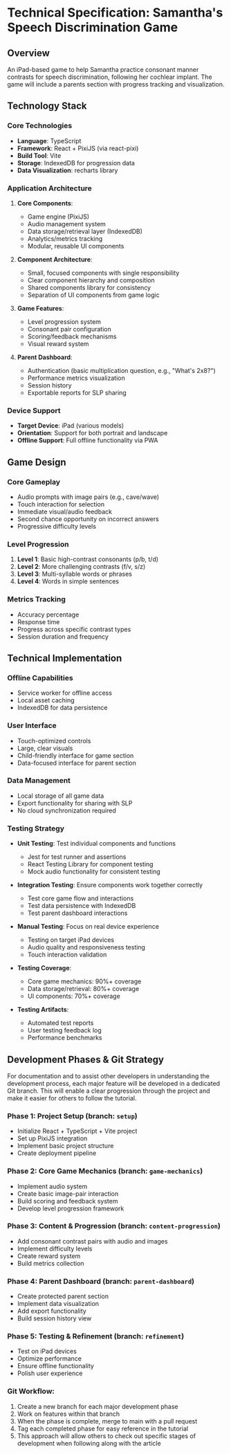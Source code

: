 # Technical Specification: Samantha's Speech Discrimination Game

## Overview
An iPad-based game to help Samantha practice consonant manner contrasts for speech discrimination, following her cochlear implant. The game will include a parents section with progress tracking and visualization.

## Technology Stack

### Core Technologies
- **Language**: TypeScript
- **Framework**: React + PixiJS (via react-pixi)
- **Build Tool**: Vite
- **Storage**: IndexedDB for progression data
- **Data Visualization**: recharts library

### Application Architecture
1. **Core Components**:
   - Game engine (PixiJS)
   - Audio management system
   - Data storage/retrieval layer (IndexedDB)
   - Analytics/metrics tracking
   - Modular, reusable UI components

2. **Component Architecture**:
   - Small, focused components with single responsibility
   - Clear component hierarchy and composition
   - Shared components library for consistency
   - Separation of UI components from game logic

3. **Game Features**:
   - Level progression system
   - Consonant pair configuration
   - Scoring/feedback mechanisms
   - Visual reward system

4. **Parent Dashboard**:
   - Authentication (basic multiplication question, e.g., "What's 2x8?")
   - Performance metrics visualization
   - Session history
   - Exportable reports for SLP sharing

### Device Support
- **Target Device**: iPad (various models)
- **Orientation**: Support for both portrait and landscape
- **Offline Support**: Full offline functionality via PWA

## Game Design

### Core Gameplay
- Audio prompts with image pairs (e.g., cave/wave)
- Touch interaction for selection
- Immediate visual/audio feedback
- Second chance opportunity on incorrect answers
- Progressive difficulty levels

### Level Progression
1. **Level 1**: Basic high-contrast consonants (p/b, t/d)
2. **Level 2**: More challenging contrasts (f/v, s/z)
3. **Level 3**: Multi-syllable words or phrases
4. **Level 4**: Words in simple sentences

### Metrics Tracking
- Accuracy percentage
- Response time
- Progress across specific contrast types
- Session duration and frequency

## Technical Implementation

### Offline Capabilities
- Service worker for offline access
- Local asset caching
- IndexedDB for data persistence

### User Interface
- Touch-optimized controls
- Large, clear visuals
- Child-friendly interface for game section
- Data-focused interface for parent section

### Data Management
- Local storage of all game data
- Export functionality for sharing with SLP
- No cloud synchronization required

### Testing Strategy
- **Unit Testing**: Test individual components and functions
  - Jest for test runner and assertions
  - React Testing Library for component testing
  - Mock audio functionality for consistent testing

- **Integration Testing**: Ensure components work together correctly
  - Test core game flow and interactions
  - Test data persistence with IndexedDB
  - Test parent dashboard interactions

- **Manual Testing**: Focus on real device experience
  - Testing on target iPad devices
  - Audio quality and responsiveness testing
  - Touch interaction validation

- **Testing Coverage**:
  - Core game mechanics: 90%+ coverage
  - Data storage/retrieval: 80%+ coverage
  - UI components: 70%+ coverage

- **Testing Artifacts**:
  - Automated test reports
  - User testing feedback log
  - Performance benchmarks

## Development Phases & Git Strategy

For documentation and to assist other developers in understanding the development process, each major feature will be developed in a dedicated Git branch. This will enable a clear progression through the project and make it easier for others to follow the tutorial.

### Phase 1: Project Setup (branch: `setup`)
- Initialize React + TypeScript + Vite project
- Set up PixiJS integration
- Implement basic project structure
- Create deployment pipeline

### Phase 2: Core Game Mechanics (branch: `game-mechanics`)
- Implement audio system
- Create basic image-pair interaction
- Build scoring and feedback system
- Develop level progression framework

### Phase 3: Content & Progression (branch: `content-progression`)
- Add consonant contrast pairs with audio and images
- Implement difficulty levels
- Create reward system
- Build metrics collection

### Phase 4: Parent Dashboard (branch: `parent-dashboard`)
- Create protected parent section
- Implement data visualization
- Add export functionality
- Build session history view

### Phase 5: Testing & Refinement (branch: `refinement`)
- Test on iPad devices
- Optimize performance
- Ensure offline functionality
- Polish user experience

### Git Workflow:
1. Create a new branch for each major development phase
2. Work on features within that branch
3. When the phase is complete, merge to main with a pull request
4. Tag each completed phase for easy reference in the tutorial
5. This approach will allow others to check out specific stages of development when following along with the article